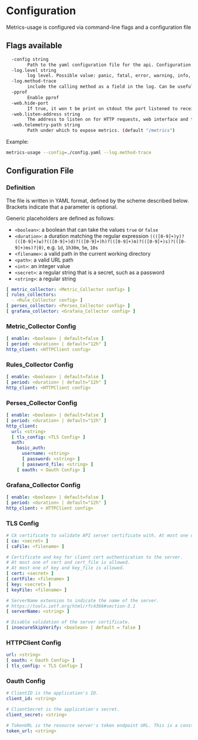 Configuration
=============

Metrics-usage is configured via command-line flags and a configuration file

## Flags available

```bash
  -config string
        Path to the yaml configuration file for the api. Configuration can be overridden when using the environment variable
  -log.level string
        log level. Possible value: panic, fatal, error, warning, info, debug, trace (default "info")
  -log.method-trace
        include the calling method as a field in the log. Can be useful to see immediately where the log comes from
  -pprof
    	Enable pprof
  -web.hide-port
        If true, it won t be print on stdout the port listened to receive the HTTP request
  -web.listen-address string
        The address to listen on for HTTP requests, web interface and telemetry. (default ":8080")
  -web.telemetry-path string
        Path under which to expose metrics. (default "/metrics")
```

Example:

```bash
metrics-usage --config=./config.yaml --log.method-trace
```

## Configuration File

### Definition

The file is written in YAML format, defined by the scheme described below. Brackets indicate that a parameter is optional.

Generic placeholders are defined as follows:

* `<boolean>`: a boolean that can take the values `true` or `false`
* `<duration>`: a duration matching the regular expression `((([0-9]+)y)?(([0-9]+)w)?(([0-9]+)d)?(([0-9]+)h)?(([0-9]+)m)?(([0-9]+)s)?(([0-9]+)ms)?|0)`, e.g. `1d`, `1h30m`, `5m`, `10s`
* `<filename>`: a valid path in the current working directory
* `<path>`: a valid URL path
* `<int>`: an integer value
* `<secret>`: a regular string that is a secret, such as a password
* `<string>`: a regular string

```yaml
[ metric_collector: <Metric_Collector config> ]
[ rules_collectors: 
  - <Rule_Collector config> ]
[ perses_collector: <Perses_Collector config> ]
[ grafana_collector: <Grafana_Collector config> ]
```

### Metric_Collector Config

```yaml
[ enable: <boolean> | default=false ]
[ period: <duration> | default="12h" ]
http_client: <HTTPClient config>
```

### Rules_Collector Config

```yaml
[ enable: <boolean> | default=false ]
[ period: <duration> | default="12h" ]
http_client: <HTTPClient config>
```

### Perses_Collector Config

```yaml
[ enable: <boolean> | default=false ]
[ period: <duration> | default="12h" ]
http_client:
  url: <string>
  [ tls_config: <TLS Config> ]
  auth:
    basic_auth:
      username: <string>
      [ password: <string> ]
      [ password_file: <string> ]
    [ oauth: < Oauth Config> ]
```

### Grafana_Collector Config

```yaml
[ enable: <boolean> | default=false ]
[ period: <duration> | default="12h" ]
http_client: < HTTPClient config>
```

### TLS Config

```yaml
# CA certificate to validate API server certificate with. At most one of ca and ca_file is allowed.
[ ca: <secret> ]
[ caFile: <filename> ]

# Certificate and key for client cert authentication to the server.
# At most one of cert and cert_file is allowed.
# At most one of key and key_file is allowed.
[ cert: <secret> ]
[ certFile: <filename> ]
[ key: <secret> ]
[ keyFile: <filename> ]

# ServerName extension to indicate the name of the server.
# https://tools.ietf.org/html/rfc4366#section-3.1
[ serverName: <string> ]

# Disable validation of the server certificate.
[ insecureSkipVerify: <boolean> | default = false ]
```

### HTTPClient Config

```yaml
url: <string>
[ oauth: < Oauth Config> ]
[ tls_config: < TLS Config> ]
```

### Oauth Config

```yaml
# ClientID is the application's ID.
client_id: <string>

# ClientSecret is the application's secret.
client_secret: <string>

# TokenURL is the resource server's token endpoint URL. This is a constant specific to each server.
token_url: <string>
```
